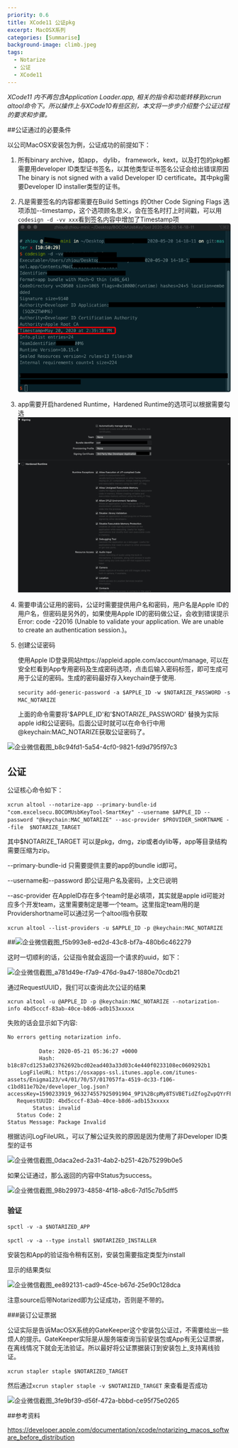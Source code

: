 ```yaml
---
priority: 0.6
title: XCode11 公证pkg
excerpt: MacOSX系列
categories: [Summarise]
background-image: climb.jpeg
tags:
  - Notarize
  - 公证
  - XCode11
---
```


*XCode11 内不再包含Application Loader.app, 相关的指令和功能转移到xcrun altool命令下。所以操作上与XCode10有些区别，本文将一步步介绍整个公证过程的要求和步骤。*

##公证通过的必要条件

以公司MacOSX安装包为例，公证成功的前提如下：

1. 所有binary archive，如app， dylib， framework，kext，以及打包的pkg都需要用developer ID类型证书签名，以其他类型证书签名公证会给出错误原因The binary is not signed with a valid Developer ID certificate。其中pkg需要Developer ID installer类型的证书。
2. 凡是需要签名的内容都需要在Build Settings 的Other Code Signing Flags 选项添加--timestamp，这个选项顾名思义，会在签名时打上时间戳，可以用```codesign -d -vv xxx```看到签名内容中增加了Timestamp项![企业微信截图_54705905-c76f-43aa-80d7-c2ba73dd6fd7](assets/img/topic/企业微信截图_54705905-c76f-43aa-80d7-c2ba73dd6fd7.png)

3. app需要开启hardened Runtime，Hardened Runtime的选项可以根据需要勾选![企业微信截图_e148fcd9-4379-4bed-8d15-04b294b768c3](assets/img/topic/企业微信截图_e148fcd9-4379-4bed-8d15-04b294b768c3.png)

4. 需要申请公证用的密码，公证时需要提供用户名和密码，用户名是Apple ID的用户名，但密码是另外的，如果使用Apple ID的密码做公证，会收到错误提示Error: code -22016 (Unable to validate your application. We are unable to create an authentication session.)。

5. 创建公证密码

   使用Apple ID登录网站https://appleid.apple.com/account/manage, 可以在安全栏看到App专用密码及生成密码选项，点击后输入密码标签，即可生成可用于公证的密码。生成的密码最好存入keychain便于使用.

   ```security add-generic-password -a $APPLE_ID -w $NOTARIZE_PASSWORD -s MAC_NOTARIZE```

   上面的命令需要将'$APPLE_ID'和'\$NOTARIZE_PASSWORD' 替换为实际apple id和公证密码。后面公证时就可以在命令行中用@keychain:MAC_NOTARIZE获取公证密码了。

![企业微信截图_b8c94fd1-5a54-4cf0-9821-fd9d795f97c3](assets/img/topic/企业微信截图_b8c94fd1-5a54-4cf0-9821-fd9d795f97c3.png)

## 公证

公证核心命令如下：

```xcrun altool --notarize-app --primary-bundle-id "com.excelsecu.BOCOMUsbKeyTool-SmartKey" --username $APPLE_ID --password "@keychain:MAC_NOTARIZE" --asc-provider $PROVIDER_SHORTNAME --file  $NOTARIZE_TARGET```

其中$NOTARIZE_TARGET 可以是pkg，dmg，zip或者dylib等，app等目录结构需要压缩为zip。

--primary-bundle-id 只需要提供主要的app的bundle id即可。

--username和--password 即公证用户名及密码，上文已说明

--asc-provider 在AppleID存在多个team时是必填项，其实就是apple id可能对应多个开发team，这里需要制定是哪一个team。这里指定team用的是Providershortname可以通过另一个altool指令获取

```xcrun altool --list-providers -u $APPLE_ID -p @keychain:MAC_NOTARIZE```

##![企业微信截图_f5b993e8-ed2d-43c8-bf7a-480b6c462279](assets/img/topic/企业微信截图_f5b993e8-ed2d-43c8-bf7a-480b6c462279.png)

这时一切顺利的话，公证指令就会返回一个请求的uuid，如下：

![企业微信截图_a781d49e-f7a9-476d-9a47-1880e70cdb21](assets/img/topic/企业微信截图_a781d49e-f7a9-476d-9a47-1880e70cdb21.png)

通过RequestUUID，我们可以查询此次公证的结果

```
xcrun altool -u @APPLE_ID -p @keychain:MAC_NOTARIZE --notarization-info 4bd5cccf-83ab-40ce-b8d6-adb153xxxxx
```

失败的话会显示如下内容:

```
No errors getting notarization info.

          Date: 2020-05-21 05:36:27 +0000
          Hash: b18c87cd1253a023762692bcd02ead403a33d03c4e440f0233108ec0609292b1
    LogFileURL: https://osxapps-ssl.itunes.apple.com/itunes-assets/Enigma123/v4/01/70/57/017057fa-4519-dc33-f106-c1bd811e7b2e/developer_log.json?accessKey=1590233919_963274557925091904_9P1%2BcpMy8TSVBETidZfogZvpQYrFEdD9AnIRqXdu3ITBFlpAlc3Mw1%2F8OItwGh8HXnrkXizARlFCiJbCMYe3ZhQit%2FKEXCxrVtKa9zPEvYBAAt5xsSlBoilRNcK%2BsnzUNwYCs9iP7qxSpzJce%2BcwskknuH7nBXXXXXXXXXXXXXX
   RequestUUID: 4bd5cccf-83ab-40ce-b8d6-adb153xxxxx
        Status: invalid
   Status Code: 2
Status Message: Package Invalid
```

根据访问LogFileURL，可以了解公证失败的原因是因为使用了非Developer ID类型的证书

![企业微信截图_0daca2ed-2a31-4ab2-b251-42b75299b0e5](assets/img/topic/企业微信截图_0daca2ed-2a31-4ab2-b251-42b75299b0e5.png)

如果公证通过，那么返回的内容中Status为success。

![企业微信截图_98b29973-4858-4f18-a8c6-7d15c7b5dff5](assets/img/topic/企业微信截图_98b29973-4858-4f18-a8c6-7d15c7b5dff5.png)

### 验证

```spctl -v -a $NOTARIZED_APP```

```spctl -v -a --type install $NOTARIZED_INSTALLER```

安装包和App的验证指令稍有区别，安装包需要指定类型为install

显示的结果类似

![企业微信截图_ee892131-cad9-45ce-b67d-25e90c128dca](assets/img/topic/企业微信截图_ee892131-cad9-45ce-b67d-25e90c128dca.png)

注意source后带Notarized即为公证成功，否则是不带的。



###装订公证票据

公证实际是告诉MacOSX系统的GateKeeper这个安装包公证过，不需要给出一些烦人的提示。GateKeeper实际是从服务端查询当前安装包或App有无公证票据，在离线情况下就会无法验证。所以最好将公证票据装订到安装包上,支持离线验证。

```xcrun stapler staple $NOTARIZED_TARGET```

然后通过```xcrun stapler staple -v $NOTARIZED_TARGET``` 来查看是否成功

![企业微信截图_3fe9bf39-d56f-472a-bbbd-ce95f75e0265](assets/img/topic/企业微信截图_3fe9bf39-d56f-472a-bbbd-ce95f75e0265.png)



##参考资料

https://developer.apple.com/documentation/xcode/notarizing_macos_software_before_distribution